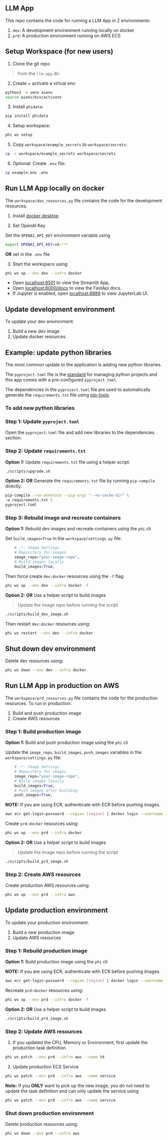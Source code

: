 ## LLM App

This repo contains the code for running a LLM App in 2 environments:

1. `dev`: A development environment running locally on docker
2. `prd`: A production environment running on AWS ECS

## Setup Workspace (for new users)

1. Clone the git repo

> from the `llm-app` dir:

2. Create + activate a virtual env:

```sh
python3 -m venv aienv
source aienv/bin/activate
```

3. Install `phidata`:

```sh
pip install phidata
```

4. Setup workspace:

```sh
phi ws setup
```

5. Copy `workspace/example_secrets` to `workspace/secrets`:

```sh
cp -r workspace/example_secrets workspace/secrets
```

6. Optional: Create `.env` file:

```sh
cp example.env .env
```

## Run LLM App locally on docker

The `workspace/dev_resources.py` file contains the code for the development resources.

1. Install [docker desktop](https://www.docker.com/products/docker-desktop)

2. Set OpenAI Key

Set the `OPENAI_API_KEY` environment variable using

```sh
export OPENAI_API_KEY=sk-***
```

**OR** set in the `.env` file

3. Start the workspace using:

```sh
phi ws up --env dev --infra docker
```

- Open [localhost:8501](http://localhost:8501) to view the Streamlit App.
- Open [localhost:8000/docs](http://localhost:8000/docs) to view the FastApi docs.
- If Jupyter is enabled, open [localhost:8888](http://localhost:8888) to view JupyterLab UI.

## Update development environment

To update your dev environment:

1. Build a new dev image
2. Update docker resources

## Example: update python libraries

The most common update to the application is adding new python libraries.

The `pyproject.toml` file is the [standard](https://peps.python.org/pep-0621/) for managing python projects and this app comes with a pre-configured `pyproject.toml`.

The dependencies in the `pyproject.toml` file are used to automatically generate the `requirements.txt` file using [pip-tools](https://pip-tools.readthedocs.io/en/latest/).

### To add new python libraries

### Step 1: Update `pyproject.toml`

Open the `pyproject.toml` file and add new libraries to the dependencies section.

### Step 2: Update `requirements.txt`

**Option 1:** Update `requirements.txt` file using a helper script:

```sh
./scripts/upgrade.sh
```

**Option 2:** **OR** Generate the `requirements.txt` file by running `pip-compile` directly:

```sh
pip-compile --no-annotate --pip-args "--no-cache-dir" \
-o requirements.txt \
pyproject.toml
```

### Step 3: Rebuild image and recreate containers

**Option 1:** Rebuild dev images and recreate containers using the `phi` cli

Set `build_images=True` in the `workspace/settings.py` file:

```python
    # -*- Image Settings
    # Repository for images
    image_repo="your-image-repo",
    # Build images locally
    build_images=True,
```

Then force create `dev:docker` resources using the `-f` flag:

```sh
phi ws up --env dev --infra docker -f
```

**Option 2:** **OR** Use a helper script to build images

> Update the image repo before running the script

```sh
./scripts/build_dev_image.sh
```

Then restart `dev:docker` resources using:

```sh
phi ws restart --env dev --infra docker
```

## Shut down dev environment

Delete dev resources using:

```sh
phi ws down --env dev --infra docker
```

## Run LLM App in production on AWS

The `workspace/prd_resources.py` file contains the code for the production resources. To run in production:

1. Build and push production image
2. Create AWS resources

### Step 1: Build production image

**Option 1:** Build and push production image using the `phi` cli

Update the `image_repo`, `build_images`, `push_images` variables in the `workspace/settings.py` file:

```python
    # -*- Image Settings
    # Repository for images
    image_repo="your-image-repo",
    # Build images locally
    build_images=True,
    # Push images after building
    push_images=True,
```

**NOTE:** If you are using ECR, authenticate with ECR before pushing images.

```sh
aws ecr get-login-password --region [region] | docker login --username AWS --password-stdin [account].dkr.ecr.[region].amazonaws.com
```

Create `prd:docker` resources using:

```sh
phi ws up --env prd --infra docker
```

**Option 2:** **OR** Use a helper script to build images

> Update the image repo before running the script

```sh
./scripts/build_prd_image.sh
```

### Step 2: Create AWS resources

Create production AWS resources using:

```sh
phi ws up --env prd --infra aws
```

## Update production environment

To update your production environment:

1. Build a new production image
2. Update AWS resources

### Step 1: Rebuild production image

**Option 1:** Build production image using the `phi` cli

**NOTE:** If you are using ECR, authenticate with ECR before pushing images.

```sh
aws ecr get-login-password --region [region] | docker login --username AWS --password-stdin [account].dkr.ecr.[region].amazonaws.com
```

Recreate `prd:docker` resources using:

```sh
phi ws up --env prd --infra docker -f
```

**Option 2:** **OR** Use a helper script to build images

```sh
./scripts/build_prd_image.sh
```

### Step 2: Update AWS resources

1. If you updated the CPU, Memory or Environment, first update the production task definition

```sh
phi ws patch --env prd --infra aws --name td
```

2. Update production ECS Service

```sh
phi ws patch --env prd --infra aws --name service
```

**Note:** If you **ONLY** want to pick up the new image, you do not need to update the task definition and can only update the service using

```sh
phi ws patch --env prd --infra aws --name service
```

### Shut down production environment

Delete production resources using:

```sh
phi ws down --env prd --infra aws
```
